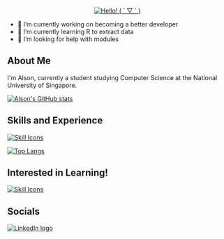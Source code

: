 <div align="center">
    <p>
        <a href="https://git.io/typing-svg">
            <img src="https://readme-typing-svg.demolab.com/?font=Fira+Code&size=30&pause=100&center=true&vCenter=true&width=435&lines=Hello!%20(%20%C2%B4%20%E2%96%BD%20`%20)" alt="Hello! ( ´ ▽ ` )">
        </a>
    </p>
</div>

- 🔭 I’m currently working on becoming a better developer
- 🌱 I’m currently learning R to extract data
- 🤔 I’m looking for help with modules

## About Me

I'm Alson, currently a student studying Computer Science at the National University of Singapore.

[![Alson's GitHub stats](https://github-readme-stats.vercel.app/api?username=alson001&show_icons=true&theme=light)](https://github.com/anuraghazra/github-readme-stats)

## Skills and Experience

[![Skill Icons](https://skillicons.dev/icons?i=html,css,js,bootstrap,jquery,java,py,cs,nodejs,dotnet,mysql,github,postman,regex,visualstudio,vscode,&perline=9&center=true&theme=light)](https://skillicons.dev/)

[![Top Langs](https://github-readme-stats.vercel.app/api/top-langs/?username=alson001&layout=compact&theme=light)](https://github.com/anuraghazra/github-readme-stats)

## Interested in Learning!

[![Skill Icons](https://skillicons.dev/icons?i=cpp,react,ts,aws&perline=10&center=true&theme=light)](https://skillicons.dev/)

## Socials

[![LinkedIn logo](https://img.shields.io/badge/Alson%20Ang-%230077B5.svg?style=for-the-badge&logo=linkedin&logoColor=white)]([https://www.linkedin.com/in/alson-ang-15958b200/])
